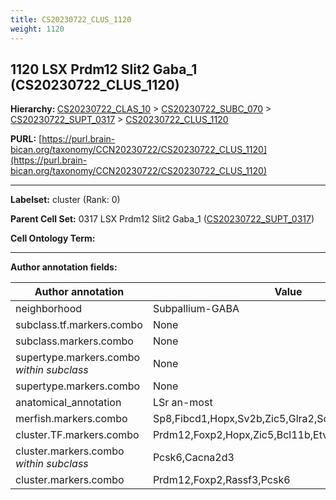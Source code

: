 ```yaml
---
title: CS20230722_CLUS_1120
weight: 1120
---
```

## 1120 LSX Prdm12 Slit2 Gaba_1 (CS20230722_CLUS_1120)
<b>Hierarchy: </b>
[CS20230722_CLAS_10](../CS20230722_CLAS_10) >
[CS20230722_SUBC_070](../CS20230722_SUBC_070) >
[CS20230722_SUPT_0317](../CS20230722_SUPT_0317) >
[CS20230722_CLUS_1120](../CS20230722_CLUS_1120)

**PURL:** [https://purl.brain-bican.org/taxonomy/CCN20230722/CS20230722_CLUS_1120](https://purl.brain-bican.org/taxonomy/CCN20230722/CS20230722_CLUS_1120)

---


**Labelset:** cluster (Rank: 0)

**Parent Cell Set:** 0317 LSX Prdm12 Slit2 Gaba_1 ([CS20230722_SUPT_0317](../CS20230722_SUPT_0317))



**Cell Ontology Term:** 

[MARKER GENES.]: #


---

[TRANSFERRED ANNOTATIONS.]: #


[AUTHOR ANNOTATION FIELDS.]: #


**Author annotation fields:**

| Author annotation | Value |
|-------------------|-------|
|neighborhood|Subpallium-GABA|
|subclass.tf.markers.combo|None|
|subclass.markers.combo|None|
|supertype.markers.combo _within subclass_|None|
|supertype.markers.combo|None|
|anatomical_annotation|LSr an-most|
|merfish.markers.combo|Sp8,Fibcd1,Hopx,Sv2b,Zic5,Glra2,Scn5a,Ankfn1,Cdkn1a|
|cluster.TF.markers.combo|Prdm12,Foxp2,Hopx,Zic5,Bcl11b,Etv5|
|cluster.markers.combo _within subclass_|Pcsk6,Cacna2d3|
|cluster.markers.combo|Prdm12,Foxp2,Rassf3,Pcsk6|
